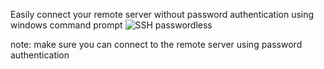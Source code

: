 Easily connect your remote server without password authentication using windows command prompt
![SSH passwordless](https://github.com/sltnferdiansyah/SSH-Passwordless/assets/71704801/5b9bcb8d-6631-4047-a305-528049e39a8d)


note: make sure you can connect to the remote server using password authentication
